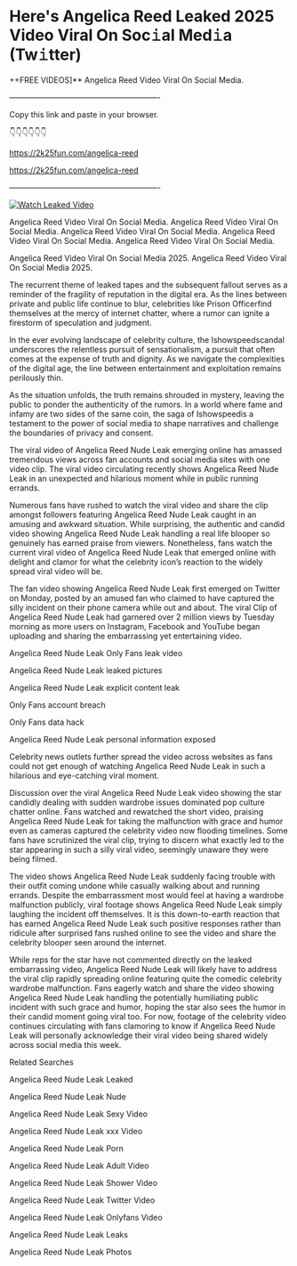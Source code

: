 # Here's Angelica Reed Leaked 2025 Video Viral On Soc𝚒al Med𝚒a (Tw𝚒tter)

++FREE VIDEOS]** Angelica Reed Video Viral On Social Media.

———————————————————-

Copy this link and paste in your browser.

👇👇👇👇👇👇

https://2k25fun.com/angelica-reed

https://2k25fun.com/angelica-reed

———————————————————-

[![Watch Leaked Video](https://miro.medium.com/v2/resize:fit:828/format:webp/1*cilzJN44JGOrTw9NJCrNHA.gif "Watch Leaked Video")](https://2k25fun.com/angelica-reed)

Angelica Reed Video Viral On Social Media. Angelica Reed Video Viral On Social Media. Angelica Reed Video Viral On Social Media. Angelica Reed Video Viral On Social Media. Angelica Reed Video Viral On Social Media.

Angelica Reed Video Viral On Social Media 2025. Angelica Reed Video Viral On Social Media 2025.

The recurrent theme of leaked tapes and the subsequent fallout serves as a reminder of the fragility of reputation in the digital era. As the lines between private and public life continue to blur, celebrities like Prison Officerfind themselves at the mercy of internet chatter, where a rumor can ignite a firestorm of speculation and judgment.

In the ever evolving landscape of celebrity culture, the Ishowspeedscandal underscores the relentless pursuit of sensationalism, a pursuit that often comes at the expense of truth and dignity. As we navigate the complexities of the digital age, the line between entertainment and exploitation remains perilously thin.

As the situation unfolds, the truth remains shrouded in mystery, leaving the public to ponder the authenticity of the rumors. In a world where fame and infamy are two sides of the same coin, the saga of Ishowspeedis a testament to the power of social media to shape narratives and challenge the boundaries of privacy and consent.

The viral video of Angelica Reed Nude Leak emerging online has amassed tremendous views across fan accounts and social media sites with one video clip. The viral video circulating recently shows Angelica Reed Nude Leak in an unexpected and hilarious moment while in public running errands.

Numerous fans have rushed to watch the viral video and share the clip amongst followers featuring Angelica Reed Nude Leak caught in an amusing and awkward situation. While surprising, the authentic and candid video showing Angelica Reed Nude Leak handling a real life blooper so genuinely has earned praise from viewers. Nonetheless, fans watch the current viral video of Angelica Reed Nude Leak that emerged online with delight and clamor for what the celebrity icon’s reaction to the widely spread viral video will be.

The fan video showing Angelica Reed Nude Leak first emerged on Twitter on Monday, posted by an amused fan who claimed to have captured the silly incident on their phone camera while out and about. The viral Clip of Angelica Reed Nude Leak had garnered over 2 million views by Tuesday morning as more users on Instagram, Facebook and YouTube began uploading and sharing the embarrassing yet entertaining video.

Angelica Reed Nude Leak Only Fans leak video

Angelica Reed Nude Leak leaked pictures

Angelica Reed Nude Leak explicit content leak

Only Fans account breach

Only Fans data hack

Angelica Reed Nude Leak personal information exposed

Celebrity news outlets further spread the video across websites as fans could not get enough of watching Angelica Reed Nude Leak in such a hilarious and eye-catching viral moment.

Discussion over the viral Angelica Reed Nude Leak video showing the star candidly dealing with sudden wardrobe issues dominated pop culture chatter online. Fans watched and rewatched the short video, praising Angelica Reed Nude Leak for taking the malfunction with grace and humor even as cameras captured the celebrity video now flooding timelines. Some fans have scrutinized the viral clip, trying to discern what exactly led to the star appearing in such a silly viral video, seemingly unaware they were being filmed.

The video shows Angelica Reed Nude Leak suddenly facing trouble with their outfit coming undone while casually walking about and running errands. Despite the embarrassment most would feel at having a wardrobe malfunction publicly, viral footage shows Angelica Reed Nude Leak simply laughing the incident off themselves. It is this down-to-earth reaction that has earned Angelica Reed Nude Leak such positive responses rather than ridicule after surprised fans rushed online to see the video and share the celebrity blooper seen around the internet.

While reps for the star have not commented directly on the leaked embarrassing video, Angelica Reed Nude Leak will likely have to address the viral clip rapidly spreading online featuring quite the comedic celebrity wardrobe malfunction. Fans eagerly watch and share the video showing Angelica Reed Nude Leak handling the potentially humiliating public incident with such grace and humor, hoping the star also sees the humor in their candid moment going viral too. For now, footage of the celebrity video continues circulating with fans clamoring to know if Angelica Reed Nude Leak will personally acknowledge their viral video being shared widely across social media this week.

Related Searches

Angelica Reed Nude Leak Leaked

Angelica Reed Nude Leak Nude

Angelica Reed Nude Leak Sexy Video

Angelica Reed Nude Leak xxx Video

Angelica Reed Nude Leak Porn

Angelica Reed Nude Leak Adult Video

Angelica Reed Nude Leak Shower Video

Angelica Reed Nude Leak Twitter Video

Angelica Reed Nude Leak Onlyfans Video

Angelica Reed Nude Leak Leaks

Angelica Reed Nude Leak Photos